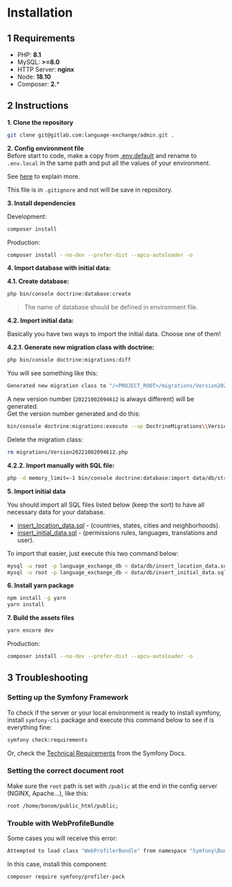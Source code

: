 # Installation

## 1 Requirements

 - PHP: **8.1**
 - MySQL: **>=8.0**
 - HTTP Server: **nginx**
 - Node: **18.10**
 - Composer: **2.***

## 2 Instructions

**1. Clone the repository**

```bash
git clone git@gitlab.com:language-exchange/admin.git .
```

**2. Config environment file**  
Before start to code, make a copy from [.env.default](../.env.default) and rename to `.env.local` in the same path and put all the values of your environment.

See [here](https://symfony.com/blog/new-in-symfony-4-2-define-env-vars-per-environment) to explain more.

This file is in `.gitignore` and not will be save in repository.

**3. Install dependencies**

Development:

```bash
composer install
```

Production:

```bash
composer install --no-dev --prefer-dist --apcu-autoloader -o
```


**4. Import database with initial data:**

**4.1. Create database:**

```bash
php bin/console doctrine:database:create
```

> The name of database should be defined in environment file.

**4.2. Import initial data:**

Basically you have two ways to import the initial data. Choose one of them!

**4.2.1. Generate new migration class with doctrine:**

```bash
php bin/console doctrine:migrations:diff
```

You will see something like this:

```bash
Generated new migration class to "/<PROJECT_ROOT>/migrations/Version20221002094612.php"
```

A new version number (`20221002094612` is always different) will be generated.  
Get the version number generated and do this:

```bash
bin/console doctrine:migrations:execute --up DoctrineMigrations\\Version20221002094612
```

Delete the migration class:

```bash
rm migrations/Version20221002094612.php
```

**4.2.2. Import manually with SQL file:**

```bash
php -d memory_limit=-1 bin/console doctrine:database:import data/db/structure.sql
```

**5. Import initial data**

You should import all SQL files listed below (keep the sort) to have all necessary data for your database.
- [insert_location_data.sql](data/db/insert_location_data.sql) - (countries, states, cities and neighborhoods).
- [insert_initial_data.sql](data/db/insert_initial_data.sql) - (permissions rules, languages, translations and user).

To import that easier, just execute this two command below:

```bash
mysql -u root -p language_exchange_db < data/db/insert_location_data.sql
mysql -u root -p language_exchange_db < data/db/insert_initial_data.sql
```

**6. Install yarn package**

```bash
npm install -g yarn
yarn install
```

**7. Build the assets files**
```bash
yarn encore dev
```

Production:

```bash
composer install --no-dev --prefer-dist --apcu-autoloader -o
```

## 3 Troubleshooting

### Setting up the Symfony Framework
To check if the server or your local environment is ready to install symfony, install `symfony-cli` package and execute this command below to see if is everything fine:

```bash
symfony check:requirements
```

Or, check the [Technical Requirements](https://symfony.com/doc/current/setup.html#technical-requirements) from the Symfony Docs.

### Setting the correct document root
Make sure the `root` path is set with `/public` at the end in the config server (NGINX, Apache...), like this:

`root /home/bonom/public_html/public;`

### Trouble with WebProfileBundle

Some cases you will receive this error:

```bash
Attempted to load class "WebProfilerBundle" from namespace "Symfony\Bundle\WebProfilerBundle".
```

In this case, install this component:

```bash
composer require symfony/profiler-pack
```